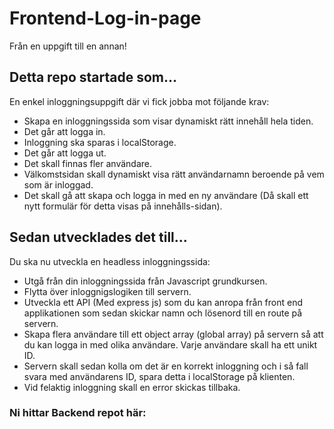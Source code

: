 # Frontend-Log-in-page
Från en uppgift till en annan!
## Detta repo startade som...
En enkel inloggningsuppgift där vi fick jobba mot följande krav:
-  Skapa en inloggningssida som visar dynamiskt rätt innehåll hela tiden.
-  Det går att logga in.
-  Inloggning ska sparas i localStorage.
-  Det går att logga ut.
-  Det skall finnas fler användare.
-  Välkomstsidan skall dynamiskt visa rätt användarnamn beroende på vem som är inloggad.
-  Det skall gå att skapa och logga in med en ny användare (Då skall ett nytt formulär för detta visas på innehålls-sidan).

## Sedan utvecklades det till...
Du ska nu utveckla en headless inloggningssida:
-  Utgå från din inloggningssida från Javascript grundkursen.
-  Flytta över inloggnigslogiken till servern.
-  Utveckla ett API (Med express js) som du kan anropa från front end applikationen som sedan skickar namn och lösenord till en route på servern.
-  Skapa flera användare till ett object array (global array) på servern så att du kan logga in med olika användare. Varje användare skall ha ett unikt ID.
-  Servern skall sedan kolla om det är en korrekt inloggning och i så fall svara med användarens ID, spara detta i localStorage på klienten. 
-  Vid felaktig inloggning skall en error skickas tillbaka.

### Ni hittar Backend repot här: 
